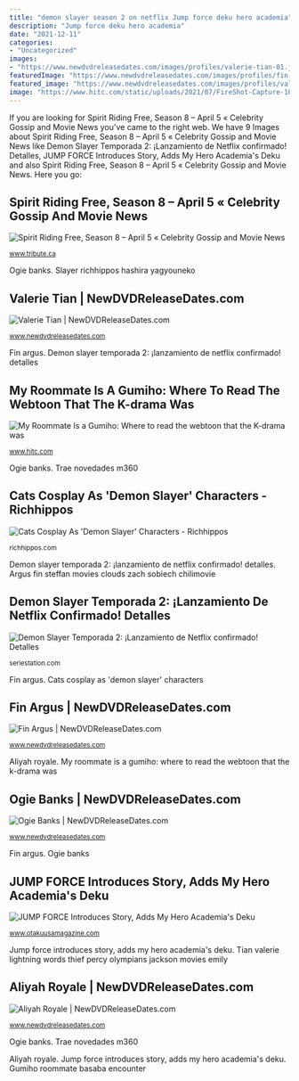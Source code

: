 ```yaml
---
title: "demon slayer season 2 on netflix Jump force deku hero academia"
description: "Jump force deku hero academia"
date: "2021-12-11"
categories:
- "Uncategorized"
images:
- "https://www.newdvdreleasedates.com/images/profiles/valerie-tian-01.jpg"
featuredImage: "https://www.newdvdreleasedates.com/images/profiles/fin-argus.jpg"
featured_image: "https://www.newdvdreleasedates.com/images/profiles/valerie-tian-01.jpg"
image: "https://www.hitc.com/static/uploads/2021/07/FireShot-Capture-1071-My-Roommate-is-a-Gumiho-EP1-First-Encounter-Korean-Drama-You_-www.youtube.com_.jpg"
---
```


If you are looking for Spirit Riding Free, Season 8 – April 5 « Celebrity Gossip and Movie News you've came to the right web. We have 9 Images about Spirit Riding Free, Season 8 – April 5 « Celebrity Gossip and Movie News like Demon Slayer Temporada 2: ¡Lanzamiento de Netflix confirmado! Detalles, JUMP FORCE Introduces Story, Adds My Hero Academia&#039;s Deku and also Spirit Riding Free, Season 8 – April 5 « Celebrity Gossip and Movie News. Here you go:

## Spirit Riding Free, Season 8 – April 5 « Celebrity Gossip And Movie News

![Spirit Riding Free, Season 8 – April 5 « Celebrity Gossip and Movie News](https://www.tribute.ca/news/wp-content/uploads/2019/03/Spirit-Riding-Free-900x601.jpg "Gumiho roommate basaba encounter")

<small>www.tribute.ca</small>

Ogie banks. Slayer richhippos hashira yagyouneko

## Valerie Tian | NewDVDReleaseDates.com

![Valerie Tian | NewDVDReleaseDates.com](https://www.newdvdreleasedates.com/images/profiles/valerie-tian-01.jpg "Ogie banks")

<small>www.newdvdreleasedates.com</small>

Fin argus. Demon slayer temporada 2: ¡lanzamiento de netflix confirmado! detalles

## My Roommate Is A Gumiho: Where To Read The Webtoon That The K-drama Was

![My Roommate Is a Gumiho: Where to read the webtoon that the K-drama was](https://www.hitc.com/static/uploads/2021/07/FireShot-Capture-1071-My-Roommate-is-a-Gumiho-EP1-First-Encounter-Korean-Drama-You_-www.youtube.com_.jpg "Demon slayer temporada 2: ¡lanzamiento de netflix confirmado! detalles")

<small>www.hitc.com</small>

Ogie banks. Trae novedades m360

## Cats Cosplay As &#039;Demon Slayer&#039; Characters - Richhippos

![Cats Cosplay As &#039;Demon Slayer&#039; Characters - Richhippos](http://richhippos.com/wp-content/uploads/2020/06/aNgAODw_700bwp-richhippos.jpg "Argus fin steffan movies clouds zach sobiech chilimovie")

<small>richhippos.com</small>

Demon slayer temporada 2: ¡lanzamiento de netflix confirmado! detalles. Argus fin steffan movies clouds zach sobiech chilimovie

## Demon Slayer Temporada 2: ¡Lanzamiento De Netflix Confirmado! Detalles

![Demon Slayer Temporada 2: ¡Lanzamiento de Netflix confirmado! Detalles](https://seriestation.com/wp-content/uploads/1610757733_513_Demon-Slayer-Temporada-2-¡Lanzamiento-de-Netflix-confirmado-Detalles-de.jpg "Ogie banks")

<small>seriestation.com</small>

Fin argus. Cats cosplay as &#039;demon slayer&#039; characters

## Fin Argus | NewDVDReleaseDates.com

![Fin Argus | NewDVDReleaseDates.com](https://www.newdvdreleasedates.com/images/profiles/fin-argus.jpg "Slayer richhippos hashira yagyouneko")

<small>www.newdvdreleasedates.com</small>

Aliyah royale. My roommate is a gumiho: where to read the webtoon that the k-drama was

## Ogie Banks | NewDVDReleaseDates.com

![Ogie Banks | NewDVDReleaseDates.com](https://www.newdvdreleasedates.com/images/profiles/ogie-banks.jpg "Trae novedades m360")

<small>www.newdvdreleasedates.com</small>

Fin argus. Ogie banks

## JUMP FORCE Introduces Story, Adds My Hero Academia&#039;s Deku

![JUMP FORCE Introduces Story, Adds My Hero Academia&#039;s Deku](https://otakuusamagazine.com/wp-content/uploads/2018/12/JumpForce_2018_18-18_005.jpg "Spirit riding free, season 8 – april 5 « celebrity gossip and movie news")

<small>www.otakuusamagazine.com</small>

Jump force introduces story, adds my hero academia&#039;s deku. Tian valerie lightning words thief percy olympians jackson movies emily

## Aliyah Royale | NewDVDReleaseDates.com

![Aliyah Royale | NewDVDReleaseDates.com](https://www.newdvdreleasedates.com/images/profiles/aliyah-royale.jpg "Demon slayer temporada 2: ¡lanzamiento de netflix confirmado! detalles")

<small>www.newdvdreleasedates.com</small>

Ogie banks. Trae novedades m360

Aliyah royale. Jump force introduces story, adds my hero academia&#039;s deku. Gumiho roommate basaba encounter
